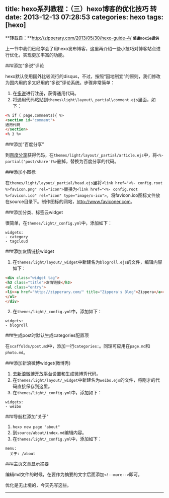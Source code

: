 title: hexo系列教程：（三）hexo博客的优化技巧 转
date: 2013-12-13 07:28:53
categories: hexo
tags: [hexo]
---

**转载自：**http://zipperary.com/2013/05/30/hexo-guide-4/
**`感谢moxie提供`**

上一节中我们已经学会了用hexo发布博客，这里再介绍一些小技巧对博客站点进行优化，实现更加丰富的功能。

###添加“多说”评论

hexo默认使用国外比较流行的disqus，不过，按照“因地制宜”的原则，我们修改为国内用的多又好用的“多说”评论系统。步骤非常简单：
<!--more-->
1. 在[多说](http://duoshuo.com/)进行注册，获得通用代码。
2. 将通用代码粘贴到`themes\light\layout\_partial\comment.ejs`里面，如下：
```html
<% if ( page.comments){ %>
<section id="comment">
通用代码
</section>
<% } %>
```

###添加“百度分享”

到[百度分享](http://share.baidu.com/code)获得代码，在`themes/light/layout/_partial/article.ejs`中，将`<%-partial('post/share')%>`删掉，替换为百度分享的代码。

###添加小图标

在`themes/light/layout/_partial/head.ejs`里将`<link href="<%- config.root %>favicon.png" rel="icon">`替换为`<link href="<%- config.root %>favicon.ico" rel="icon" type="image/x-ico">`。将favicon.ico图标文件放在source目录下。制作图标的网站，<http://www.faviconer.com>。

###添加分类、标签云widget

很简单，在`themes/light/_config.yml`中，添加如下：
```
widgets:
- category
- tagcloud
```

###添加友情链接widget

1. 在`themes/light/layout/_widget`中新建名为`blogroll.ejs`的文件，编辑内容如下：
```html
<div class="widget tag">
<h3 class="title">友情链接</h3>
<ul class="entry">
<li><a href="http://zipperary.com/" title="Zippera's Blog">Zippera</a></li>
</ul>
</div>
```

2. 在`themes/light/_config.yml`中，添加如下：
```
widgets:
- blogroll
```

###生成post时默认生成categories配置项

在`scaffolds/post.md`中，添加一行`categories:`。同理可应用在`page.md`和`photo.md`。

###添加新浪微博widget(微博秀)

1. 去[新浪微博开放平台](http://open.weibo.com/widget/weibotopic.php)设置和生成微博秀代码。
2. 在`themes/light/layout/_widget`中新建名为`weibo.ejs`的文件，将刚才的代码直接保存到这里。
3. 在`themes/light/_config.yml`中，添加如下：
```
widgets:
- weibo
```

###导航栏添加"关于"

1. `hexo new page "about"`
2. 到`source/about/index.md`编辑内容。
3. 在`themes/light/_config.yml`中，添加如下：
```
menu:
  关于: /about
```

###主页文章显示摘要

编辑md文件的时候，在要作为摘要的文字后面添加`<!--more-->`即可。

优化是无止境的，今天先写这些。

---
